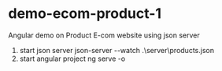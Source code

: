 # demo-ecom-product-1
Angular demo on Product E-com website using json server

1. start json server
   json-server --watch .\server\products.json
2. start angular project
   ng serve -o
